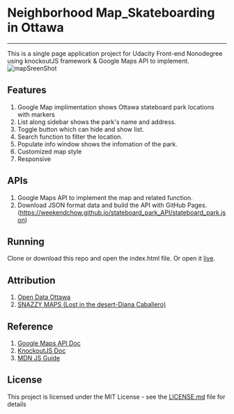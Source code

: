 # Neighborhood Map_Skateboarding in Ottawa 
---
This is a single page application project for Udacity Front-end Nonodegree using knockoutJS framework & Google Maps API to implement.
![mapSreenShot](https://github.com/weekendchow/fend-neighborhood-map/blob/master/image/%E5%B1%8F%E5%B9%95%E5%BF%AB%E7%85%A7%202017-12-05%20%E4%B8%8B%E5%8D%889.06.32.png)

## Features
1. Google Map implimentation shows Ottawa stateboard park locations with markers
2. List along sidebar shows the park's name and address.
3. Toggle button which can hide and show list.
3. Search function to filter the location.
4. Populate info window shows the infomation of the park.
5. Customized map style
6. Responsive 

## APIs
1. Google Maps API to implement the map and related function.
2. Download JSON format data and build the API with GitHub Pages.(https://weekendchow.github.io/stateboard_park_API/stateboard_park.json)
 
## Running
Clone or download this repo and open the index.html file. Or open it [live](https://weekendchow.github.io/fend-neighborhood-map/).


## Attribution
1. [Open Data Ottawa](http://data.ottawa.ca/dataset/skateboard-parks/resource/8c26bbf7-51d9-4b54-997a-c472c5b6d355)
2. [SNAZZY MAPS (Lost in the desert-Diana Caballero)](https://snazzymaps.com/style/93/lost-in-the-desert)

## Reference
1. [Google Maps API Doc](https://developers.google.com/maps/documentation/)
2. [KnockoutJS Doc](http://knockoutjs.com/documentation/introduction.html)
3. [MDN JS Guide](https://developer.mozilla.org/en-US/docs/Web/JavaScript/Guide)

## License

This project is licensed under the MIT License - see the [LICENSE.md](LICENSE.md) file for details
